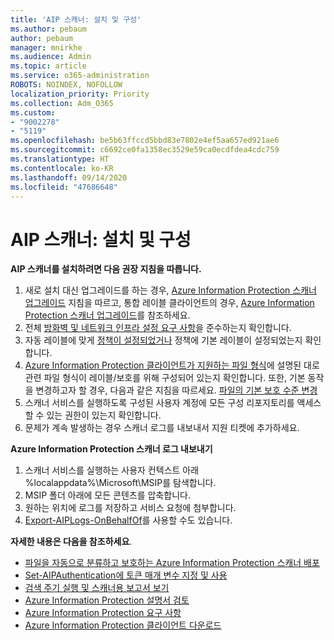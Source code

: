 ```yaml
---
title: 'AIP 스캐너: 설치 및 구성'
ms.author: pebaum
author: pebaum
manager: mnirkhe
ms.audience: Admin
ms.topic: article
ms.service: o365-administration
ROBOTS: NOINDEX, NOFOLLOW
localization_priority: Priority
ms.collection: Adm_O365
ms.custom:
- "9002278"
- "5119"
ms.openlocfilehash: be5b63ffccd5bbd83e7802e4ef5aa657ed921ae6
ms.sourcegitcommit: c6692ce0fa1358ec3529e59ca0ecdfdea4cdc759
ms.translationtype: HT
ms.contentlocale: ko-KR
ms.lasthandoff: 09/14/2020
ms.locfileid: "47686648"
---
```

# <a name="aip-scanner-installation-and-configuration"></a>AIP 스캐너: 설치 및 구성

**AIP 스캐너를 설치하려면 다음 권장 지침을 따릅니다.**

1. 새로 설치 대신 업그레이드를 하는 경우, [Azure Information Protection 스캐너 업그레이드](https://docs.microsoft.com/azure/information-protection/rms-client/client-admin-guide#upgrading-the-azure-information-protection-scanner) 지침을 따르고, 통합 레이블 클라이언트의 경우, [Azure Information Protection 스캐너 업그레이드](https://docs.microsoft.com/azure/information-protection/rms-client/clientv2-admin-guide#upgrading-the-azure-information-protection-scanner)를 참조하세요.
2. 전체 [방화벽 및 네트워크 인프라 설정 요구 사항](https://docs.microsoft.com/azure/information-protection/requirements#firewalls-and-network-infrastructure)을 준수하는지 확인합니다.
3. 자동 레이블에 맞게 [정책이 설정되었거나](https://docs.microsoft.com/azure/information-protection/configure-policy) 정책에 기본 레이블이 설정되었는지 확인합니다.
4. [Azure Information Protection 클라이언트가 지원하는 파일 형식](https://docs.microsoft.com/azure/information-protection/rms-client/client-admin-guide-file-types#supported-file-types-for-classification-and-protection)에 설명된 대로 관련 파일 형식이 레이블/보호를 위해 구성되어 있는지 확인합니다. 또한, 기본 동작을 변경하고자 할 경우, 다음과 같은 지침을 따르세요. [파일의 기본 보호 수준 변경](https://docs.microsoft.com/azure/information-protection/rms-client/client-admin-guide-file-types#changing-the-default-protection-level-of-files)
5. 스캐너 서비스를 실행하도록 구성된 사용자 계정에 모든 구성 리포지토리를 액세스할 수 있는 권한이 있는지 확인합니다.
6. 문제가 계속 발생하는 경우 스캐너 로그를 내보내서 지원 티켓에 추가하세요.

**Azure Information Protection 스캐너 로그 내보내기**

1. 스캐너 서비스를 실행하는 사용자 컨텍스트 아래 %localappdata%\Microsoft\MSIP를 탐색합니다.
2. MSIP 폴더 아래에 모든 콘텐츠를 압축합니다.
3. 원하는 위치에 로그를 저장하고 서비스 요청에 첨부합니다.
4. [Export-AIPLogs-OnBehalfOf](https://docs.microsoft.com/powershell/module/azureinformationprotection/export-aiplogs?view=azureipps)를 사용할 수도 있습니다.

**자세한 내용은 다음을 참조하세요**.
- [파일을 자동으로 분류하고 보호하는 Azure Information Protection 스캐너 배포](https://docs.microsoft.com/azure/information-protection/deploy-aip-scanner)
- [Set-AIPAuthentication에 토큰 매개 변수 지정 및 사용](https://docs.microsoft.com/azure/information-protection/rms-client/client-admin-guide-powershell#specify-and-use-the-token-parameter-for-set-aipauthentication)
- [검색 주기 실행 및 스캐너용 보고서 보기](https://docs.microsoft.com/azure/information-protection/deploy-aip-scanner#run-a-discovery-cycle-and-view-reports-for-the-scanner)
- [Azure Information Protection 설명서 검토](https://docs.microsoft.com/azure/information-protection/what-is-information-protection)
- [Azure Information Protection 요구 사항](https://docs.microsoft.com/azure/information-protection/get-started/requirements)
- [Azure Information Protection 클라이언트 다운로드](https://www.microsoft.com/download/details.aspx?id=53018)
